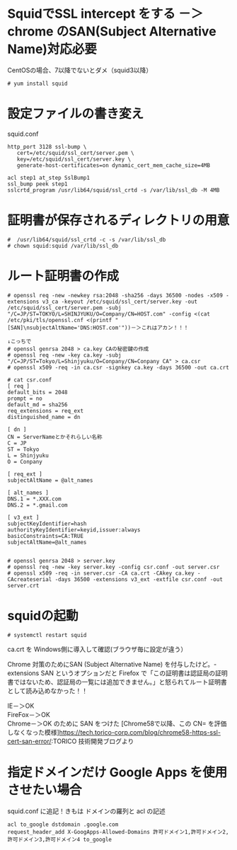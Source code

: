 # SquidでSSL intercept をする －＞ chrome のSAN(Subject Alternative Name)対応必要
CentOSの場合、7以降でないとダメ（squid3以降）
```
# yum install squid
```

# 設定ファイルの書き変え
squid.conf
```
http_port 3128 ssl-bump \
   cert=/etc/squid/ssl_cert/server.pem \
   key=/etc/squid/ssl_cert/server.key \
   generate-host-certificates=on dynamic_cert_mem_cache_size=4MB

acl step1 at_step SslBump1
ssl_bump peek step1
sslcrtd_program /usr/lib64/squid/ssl_crtd -s /var/lib/ssl_db -M 4MB

```
# 証明書が保存されるディレクトリの用意
```
#  /usr/lib64/squid/ssl_crtd -c -s /var/lib/ssl_db
# chown squid:squid /var/lib/ssl_db
```

# ルート証明書の作成
```
# openssl req -new -newkey rsa:2048 -sha256 -days 36500 -nodes -x509 -extensions v3_ca -keyout /etc/squid/ssl_cert/server.key -out /etc/squid/ssl_cert/server.pem -subj "/C=JP/ST=TOKYO/L=SHINJYUKU/O=Company/CN=HOST.com" -config <(cat /etc/pki/tls/openssl.cnf <(printf "[SAN]\nsubjectAltName='DNS:HOST.com'"))－＞これはアカン！！！

↓こっちで
# openssl genrsa 2048 > ca.key CAの秘密鍵の作成
# openssl req -new -key ca.key -subj "/C=JP/ST=Tokyo/L=Shinjyuku/O=Conpany/CN=Conpany CA" > ca.csr
# openssl x509 -req -in ca.csr -signkey ca.key -days 36500 -out ca.crt

# cat csr.conf
[ req ]
default_bits = 2048
prompt = no
default_md = sha256
req_extensions = req_ext
distinguished_name = dn

[ dn ]
CN = ServerNameとかそれらしい名称
C = JP
ST = Tokyo
L = Shinjyuku
O = Conpany

[ req_ext ]
subjectAltName = @alt_names

[ alt_names ]
DNS.1 = *.XXX.com
DNS.2 = *.gmail.com

[ v3_ext ]
subjectKeyIdentifier=hash
authorityKeyIdentifier=keyid,issuer:always
basicConstraints=CA:TRUE
subjectAltName=@alt_names


# openssl genrsa 2048 > server.key
# openssl req -new -key server.key -config csr.conf -out server.csr
# openssl x509 -req -in server.csr -CA ca.crt -CAkey ca.key -CAcreateserial -days 36500 -extensions v3_ext -extfile csr.conf -out server.crt
```

# squidの起動
```
# systemctl restart squid
```

ca.crt を Windows側に導入して確認(ブラウザ毎に設定が違う）  

Chrome 対策のためにSAN (Subject Alternative Name) を付与したけど。-extensions SAN というオプションだと Firefox で「この証明書は認証局の証明書ではないため、認証局の一覧には追加できません。」と怒られてルート証明書として読み込めなかった！！

IE－＞OK  
FireFox－＞OK  
Chrome－＞OK のために SAN をつけた
[Chrome58で以降、この CN= を評価しなくなった模様]<https://tech.torico-corp.com/blog/chrome58-https-ssl-cert-san-error/>:TORICO 技術開発ブログより  

# 指定ドメインだけ Google Apps を使用させたい場合
squid.conf に追記！きもは ドメインの羅列と acl の記述
```
acl to_google dstdomain .google.com
request_header_add X-GoogApps-Allowed-Domains 許可ドメイン1,許可ドメイン2,許可ドメイン3,許可ドメイン4 to_google
```

